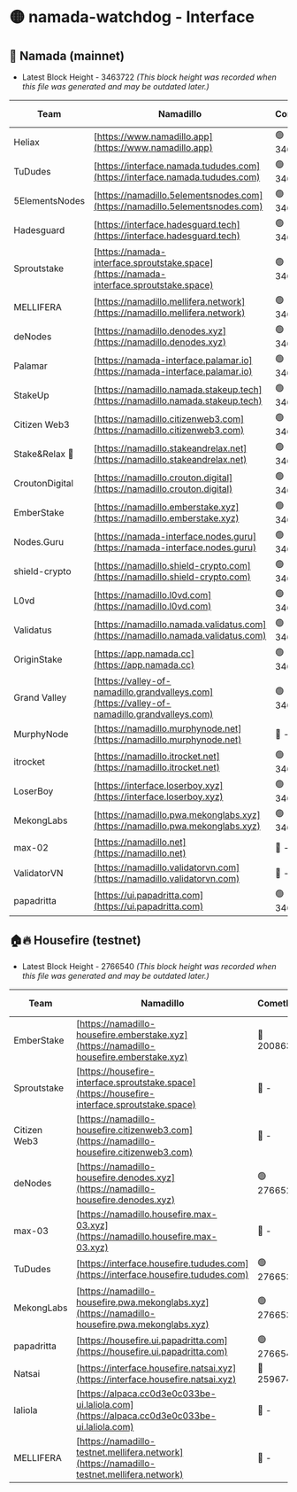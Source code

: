 # 🟡 namada-watchdog - Interface

## 🚀 Namada (mainnet)
- Latest Block Height - 3463722 *(This block height was recorded when this file was generated and may be outdated later.)*

| Team | Namadillo | CometBFT | Indexer | MASP Indexer |
|-|-|-|-|-|
| Heliax | [https://www.namadillo.app](https://www.namadillo.app) | 🟢 3463695 | 🟢 3463695 | 🟢 3463695 |
| TuDudes | [https://interface.namada.tududes.com](https://interface.namada.tududes.com) | 🟢 3463696 | 🟢 3463696 | 🟢 3463695 |
| 5ElementsNodes | [https://namadillo.5elementsnodes.com](https://namadillo.5elementsnodes.com) | 🟢 3463696 | 🔴 - | 🔴 - |
| Hadesguard | [https://interface.hadesguard.tech](https://interface.hadesguard.tech) | 🟢 3463700 | 🟢 3463700 | 🟢 3463700 |
| Sproutstake | [https://namada-interface.sproutstake.space](https://namada-interface.sproutstake.space) | 🟢 3463701 | 🟢 3463701 | 🟢 3463701 |
| MELLIFERA | [https://namadillo.mellifera.network](https://namadillo.mellifera.network) | 🟢 3463702 | 🟢 3463702 | 🟢 3463701 |
| deNodes | [https://namadillo.denodes.xyz](https://namadillo.denodes.xyz) | 🟢 3463702 | 🟢 3463702 | 🟢 3463702 |
| Palamar | [https://namada-interface.palamar.io](https://namada-interface.palamar.io) | 🟢 3463703 | 🟢 3463703 | 🟢 3463703 |
| StakeUp | [https://namadillo.namada.stakeup.tech](https://namadillo.namada.stakeup.tech) | 🟢 3463704 | 🟢 3463704 | 🟢 3463704 |
| Citizen Web3 | [https://namadillo.citizenweb3.com](https://namadillo.citizenweb3.com) | 🟢 3463704 | 🟢 3463704 | 🟢 3463704 |
| Stake&Relax 🦥 | [https://namadillo.stakeandrelax.net](https://namadillo.stakeandrelax.net) | 🟢 3463705 | 🟢 3463705 | 🟢 3463705 |
| CroutonDigital | [https://namadillo.crouton.digital](https://namadillo.crouton.digital) | 🟢 3463706 | 🟢 3463706 | 🟢 3463706 |
| EmberStake | [https://namadillo.emberstake.xyz](https://namadillo.emberstake.xyz) | 🟢 3463706 | 🟢 3463706 | 🟢 3463706 |
| Nodes.Guru | [https://namada-interface.nodes.guru](https://namada-interface.nodes.guru) | 🟢 3463707 | 🟢 3463707 | 🟢 3463707 |
| shield-crypto | [https://namadillo.shield-crypto.com](https://namadillo.shield-crypto.com) | 🟢 3463707 | 🟢 3463707 | 🟢 3463707 |
| L0vd | [https://namadillo.l0vd.com](https://namadillo.l0vd.com) | 🟢 3463708 | 🟢 3463708 | 🟢 3463709 |
| Validatus | [https://namadillo.namada.validatus.com](https://namadillo.namada.validatus.com) | 🟢 3463709 | 🟢 3463709 | 🟢 3463709 |
| OriginStake | [https://app.namada.cc](https://app.namada.cc) | 🟢 3463710 | 🟢 3463710 | 🟢 3463710 |
| Grand Valley | [https://valley-of-namadillo.grandvalleys.com](https://valley-of-namadillo.grandvalleys.com) | 🟢 3463710 | 🔴 - | 🔴 - |
| MurphyNode | [https://namadillo.murphynode.net](https://namadillo.murphynode.net) | 🔴 - | 🔴 - | 🔴 - |
| itrocket | [https://namadillo.itrocket.net](https://namadillo.itrocket.net) | 🟢 3463716 | 🟢 3463716 | 🟢 3463717 |
| LoserBoy | [https://interface.loserboy.xyz](https://interface.loserboy.xyz) | 🟢 3463717 | 🟢 3463717 | 🟢 3463717 |
| MekongLabs | [https://namadillo.pwa.mekonglabs.xyz](https://namadillo.pwa.mekonglabs.xyz) | 🟢 3463718 | 🟢 3463718 | 🟢 3463718 |
| max-02 | [https://namadillo.net](https://namadillo.net) | 🔴 - | 🔴 - | 🔴 - |
| ValidatorVN | [https://namadillo.validatorvn.com](https://namadillo.validatorvn.com) | 🔴 - | 🔴 - | 🔴 - |
| papadritta | [https://ui.papadritta.com](https://ui.papadritta.com) | 🟢 3463722 | 🟢 3463722 | 🔴 - |

## 🏠🔥 Housefire (testnet)
- Latest Block Height - 2766540 *(This block height was recorded when this file was generated and may be outdated later.)*

| Team | Namadillo | CometBFT | Indexer | MASP Indexer |
|-|-|-|-|-|
| EmberStake | [https://namadillo-housefire.emberstake.xyz](https://namadillo-housefire.emberstake.xyz) | 🔴 2008636 | 🔴 - | 🔴 - |
| Sproutstake | [https://housefire-interface.sproutstake.space](https://housefire-interface.sproutstake.space) | 🔴 - | 🔴 - | 🔴 - |
| Citizen Web3 | [https://namadillo-housefire.citizenweb3.com](https://namadillo-housefire.citizenweb3.com) | 🔴 - | 🔴 - | 🔴 - |
| deNodes | [https://namadillo-housefire.denodes.xyz](https://namadillo-housefire.denodes.xyz) | 🟢 2766529 | 🟢 2766529 | 🟢 2766529 |
| max-03 | [https://namadillo.housefire.max-03.xyz](https://namadillo.housefire.max-03.xyz) | 🔴 - | 🔴 - | 🔴 - |
| TuDudes | [https://interface.housefire.tududes.com](https://interface.housefire.tududes.com) | 🟢 2766538 | 🟢 2766538 | 🟢 2766538 |
| MekongLabs | [https://namadillo-housefire.pwa.mekonglabs.xyz](https://namadillo-housefire.pwa.mekonglabs.xyz) | 🟢 2766538 | 🟢 2766538 | 🟢 2766538 |
| papadritta | [https://housefire.ui.papadritta.com](https://housefire.ui.papadritta.com) | 🟢 2766540 | 🟢 2766540 | 🟢 2766540 |
| Natsai | [https://interface.housefire.natsai.xyz](https://interface.housefire.natsai.xyz) | 🔴 2596741 | 🔴 2596741 | 🔴 2596741 |
| laliola | [https://alpaca.cc0d3e0c033be-ui.laliola.com](https://alpaca.cc0d3e0c033be-ui.laliola.com) | 🔴 - | 🔴 - | 🔴 - |
| MELLIFERA | [https://namadillo-testnet.mellifera.network](https://namadillo-testnet.mellifera.network) | 🔴 - | 🟢 2766543 | 🔴 2607259 |

